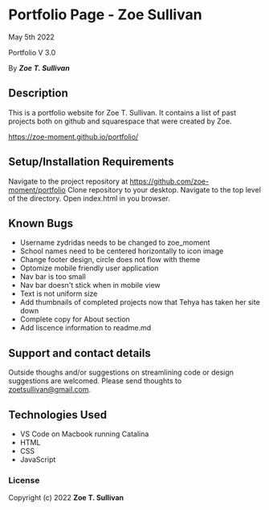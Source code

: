 # Portfolio Page - Zoe Sullivan

May 5th 2022

Portfolio V 3.0

By _**Zoe T. Sullivan**_

## Description

This is a portfolio website for Zoe T. Sullivan. It contains a list of past projects both on github and squarespace that were created by Zoe. 

<https://zoe-moment.github.io/portfolio/>

## Setup/Installation Requirements

Navigate to the project repository at https://github.com/zoe-moment/portfolio
Clone repository to your desktop.
Navigate to the top level of the directory.
Open index.html in you browser.

## Known Bugs

* Username zydridas needs to be changed to zoe_moment
* School names need to be centered horizontally to icon image
* Change footer design, circle does not flow with theme
* Optomize mobile friendly user application 
*   Nav bar is too small
*   Nav bar doesn't stick when in mobile view
*   Text is not uniform size
* Add thumbnails of completed projects now that Tehya has taken her site down
* Complete copy for About section
* Add liscence information to readme.md


## Support and contact details

Outside thoughs and/or suggestions on streamlining code or design suggestions are welcomed.
Please send thoughts to zoetsullivan@gmail.com.

## Technologies Used

* VS Code on Macbook running Catalina
* HTML
* CSS
* JavaScript

### License

Copyright (c) 2022 **Zoe T. Sullivan**
